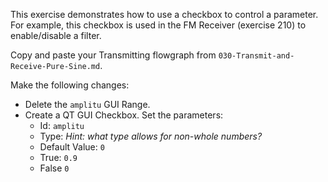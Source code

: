 This exercise demonstrates how to use a checkbox to control a parameter. For example, this checkbox is used in the FM Receiver (exercise 210) to enable/disable a filter.

Copy and paste your Transmitting flowgraph from `030-Transmit-and-Receive-Pure-Sine.md`.

Make the following changes:

- Delete the `amplitu` GUI Range.
- Create a QT GUI Checkbox. Set the parameters:
  - Id: `amplitu`
  - Type: _Hint: what type allows for non-whole numbers?_
  - Default Value: `0`
  - True: `0.9`
  - False `0`
